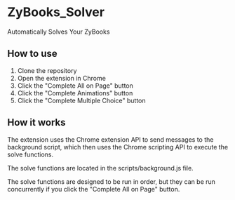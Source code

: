 # ZyBooks_Solver
 Automatically Solves Your ZyBooks

## How to use

1. Clone the repository
2. Open the extension in Chrome
3. Click the "Complete All on Page" button
4. Click the "Complete Animations" button
5. Click the "Complete Multiple Choice" button

## How it works

The extension uses the Chrome extension API to send messages to the background script, which then uses the Chrome scripting API to execute the solve functions.

The solve functions are located in the scripts/background.js file.

The solve functions are designed to be run in order, but they can be run concurrently if you click the "Complete All on Page" button.
